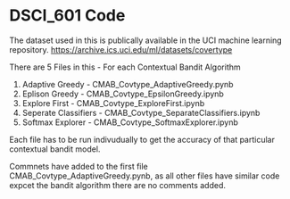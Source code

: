 # DSCI_601 Code 

The dataset used in this is publically available in the UCI machine learning repository. 
https://archive.ics.uci.edu/ml/datasets/covertype

There are 5 Files in this -  For each Contextual Bandit Algorithm 

1. Adaptive Greedy -  CMAB_Covtype_AdaptiveGreedy.pynb
2. Eplison Greedy - CMAB_Covtype_EpsilonGreedy.ipynb
3. Explore First - CMAB_Covtype_ExploreFirst.ipynb
4. Seperate Classifiers - CMAB_Covtype_SeparateClassifiers.ipynb
5. Softmax Explorer - CMAB_Covtype_SoftmaxExplorer.ipynb

Each file has to be run indivudually to get the accuracy of that particular contextual bandit model. 

Commnets have added to the first file CMAB_Covtype_AdaptiveGreedy.pynb, as all other files have similar code expcet the bandit algorithm there are no comments added. 

